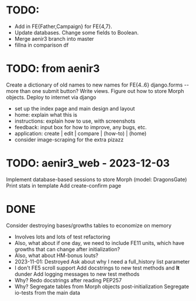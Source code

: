# TODO:
- Add in FE{Father,Campaign} for FE{4,7}.
- Update databases. Change some fields to Boolean.
- Merge aenir3 branch into master
- fillna in comparison df

# TODO: from aenir3
Create a dictionary of old names to new names for FE{4..6}
django.forms -- more than one submit button?
Write views.
Figure out how to store Morph objects.
Deploy to internet via django
- set up the index page and main design and layout
- home: explain what this is
- instructions: explain how to use, with screenshots
- feedback: input box for how to improve, any bugs, etc.
- application: create | edit | compare | (how-to) | (home)
- consider image-scraping for the extra pizazz

# TODO: aenir3_web - 2023-12-03
Implement database-based sessions to store Morph (model: DragonsGate)
Print stats in template
Add create-confirm page

DONE
====
Consider destroying bases/growths tables to economize on memory
- Involves lots and lots of test refactoring
- Also, what about if one day, we need to include FE11 units, which have growths that can change after initialization?
- Also, what about HM-bonus louts?
- 2023-11-01: Destroyed
Ask about why I need a full_history list parameter
- I don't
FE5 scroll support
Add docstrings to new test methods and __lt__ dunder
Add logging messages to new test methods
- Why?
Redo docstrings after reading PEP257
- Why?
Segregate tables from Morph objects post-initialization
Segregate io-tests from the main data

